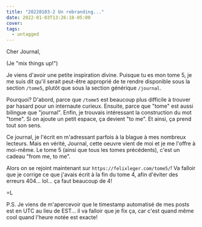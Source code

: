 ```yaml
---
title: "20220103-2 Un rebranding..."
date: 2022-01-03T13:26:18-05:00
cover:
tags:
  - untagged
---
```


Cher Journal,

(Je "mix things up!")

Je viens d'avoir une petite inspiration divine. Puisque tu es mon tome 5, je me suis dit qu'il serait
peut-être approprié de te rendre disponible sous la section `/tome5`, plutôt que sous la section générique
`/journal`.

Pourquoi? D'abord, parce que `/tome5` est beaucoup plus difficile à trouver par hasard pour un internaute
curieux. Ensuite, parce que "tome" est aussi bilingue que "journal". Enfin, je trouvais intéressant la
construction du mot "tome". Si on ajoute un petit espace, ça devient "to me". Et ainsi, ça prend tout son
sens.

Ce journal, je l'écrit en m'adressant parfois à la blague à mes nombreux lecteurs. Mais en vérité, Journal,
cette oeuvre vient de moi et je me l'offre à moi-même. Le tome 5 (ainsi que tous les tomes précédents), c'est un
cadeau "from me, to me".

Alors on se rejoint maintenant sur `https://felixleger.com/tome5/`! Va falloir que je corrige ce que j'avais
écrit à la fin du tome 4, afin d'éviter des erreurs 404... lol... ça faut beaucoup de 4!

=L

P.S. Je viens de m'apercevoir que le timestamp automatisé de mes posts est en UTC au lieu de EST... il va
falloir que je fix ça, car c'est quand même cool quand l'heure notée est exacte!
